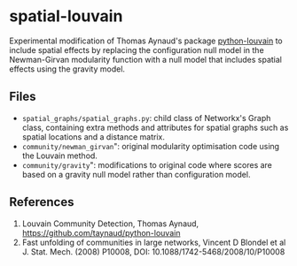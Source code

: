 # spatial-louvain
Experimental modification of Thomas Aynaud's package [python-louvain](https://github.com/taynaud/python-louvain) to include spatial effects by replacing the configuration null model in the Newman-Girvan modularity function with a null model that includes spatial effects using the gravity model. 

## Files
* `spatial_graphs/spatial_graphs.py`: child class of Networkx's Graph class, containing extra methods and attributes for spatial graphs such as spatial locations and a distance matrix.
* `community/newman_girvan`": original modularity optimisation code using the Louvain method.
* `community/gravity`": modifications to original code where scores are based on a gravity null model rather than configuration model.

## References
1. Louvain Community Detection, Thomas Aynaud, https://github.com/taynaud/python-louvain
2. Fast unfolding of communities in large networks, Vincent D Blondel et al J. Stat. Mech. (2008) P10008, DOI: 10.1088/1742-5468/2008/10/P10008

